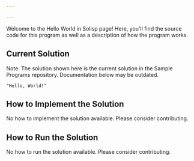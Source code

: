```yaml
---

---
```


Welcome to the Hello World in Solisp page! Here, you'll find the source code for this program as well as a description of how the program works.

## Current Solution

Note: The solution shown here is the current solution in the Sample Programs repository. Documentation below may be outdated.

```Solisp
"Hello, World!"
```

## How to Implement the Solution

No how to implement the solution available. Please consider contributing.

## How to Run the Solution

No how to run the solution available. Please consider contributing.